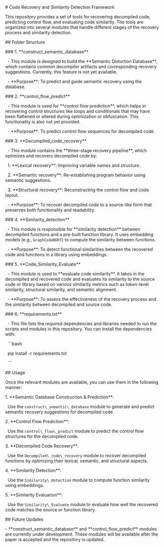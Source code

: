 \# Code Recovery and Similarity Detection Framework



This repository provides a set of tools for recovering decompiled code, predicting control flow, and evaluating code similarity. The tools are organized into several modules that handle different stages of the recovery process and similarity detection.



\## Folder Structure



\### 1. \*\*construct\_semantic\_database\*\*

&nbsp;  - This module is designed to build the \*\*Semantic Distortion Database\*\*, which contains common decompiler artifacts and corresponding recovery suggestions. Currently, this feature is not yet available.

&nbsp;  - \*\*Purpose\*\*: To predict and guide semantic recovery using the database.



\### 2. \*\*control\_flow\_predict\*\*

&nbsp;  - This module is used for \*\*control flow prediction\*\*, which helps in recovering control structures like loops and conditionals that may have been flattened or altered during optimization or obfuscation. This functionality is also not yet provided.

&nbsp;  - \*\*Purpose\*\*: To predict control flow sequences for decompiled code.



\### 3. \*\*Decompiled\_code\_recovery\*\*

&nbsp;  - This module contains the \*\*three-stage recovery pipeline\*\*, which optimizes and recovers decompiled code by:

&nbsp;    1. \*\*Lexical recovery\*\*: Improving variable names and structure.

&nbsp;    2. \*\*Semantic recovery\*\*: Re-establishing program behavior using semantic suggestions.

&nbsp;    3. \*\*Structural recovery\*\*: Reconstructing the control flow and code layout.

&nbsp;  - \*\*Purpose\*\*: To recover decompiled code to a source-like form that preserves both functionality and readability.



\### 4. \*\*Similarity\_detection\*\*

&nbsp;  - This module is responsible for \*\*similarity detection\*\* between decompiled functions and a pre-built function library. It uses embedding models (e.g., `GraphCodeBERT`) to compute the similarity between functions.

&nbsp;  - \*\*Purpose\*\*: To detect functional similarities between the recovered code and functions in a library using embeddings.



\### 5. \*\*Code\_Similarity\_Evaluate\*\*

&nbsp;  - This module is used to \*\*evaluate code similarity\*\*. It takes in the decompiled and recovered code and evaluates its similarity to the source code or library based on various similarity metrics such as token-level similarity, structural similarity, and semantic alignment.

&nbsp;  - \*\*Purpose\*\*: To assess the effectiveness of the recovery process and the similarity between decompiled and source code.



\### 6. \*\*requirements.txt\*\*

&nbsp;  - This file lists the required dependencies and libraries needed to run the scripts and modules in this repository. You can install the dependencies with:

&nbsp;    ```bash

&nbsp;    pip install -r requirements.txt

&nbsp;    ```



\## Usage



Once the relevant modules are available, you can use them in the following manner:



1\. \*\*Semantic Database Construction \& Prediction\*\*:  

&nbsp;  Use the `construct\_semantic\_database` module to generate and predict semantic recovery suggestions for decompiled code.



2\. \*\*Control Flow Prediction\*\*:  

&nbsp;  Use the `control\_flow\_predict` module to predict the control flow structures for the decompiled code.



3\. \*\*Decompiled Code Recovery\*\*:  

&nbsp;  Use the `Decompiled\_code\_recovery` module to recover decompiled functions by optimizing their lexical, semantic, and structural aspects.



4\. \*\*Similarity Detection\*\*:  

&nbsp;  Use the `Similarity\_detection` module to compute function similarity using embeddings.



5\. \*\*Similarity Evaluation\*\*:  

&nbsp;  Use the `Similarity\_Evaluate` module to evaluate how well the recovered code matches the source or function library.



\## Future Updates



\- \*\*construct\_semantic\_database\*\* and \*\*control\_flow\_predict\*\* modules are currently under development. These modules will be available after the paper is accepted and the repository is updated.






